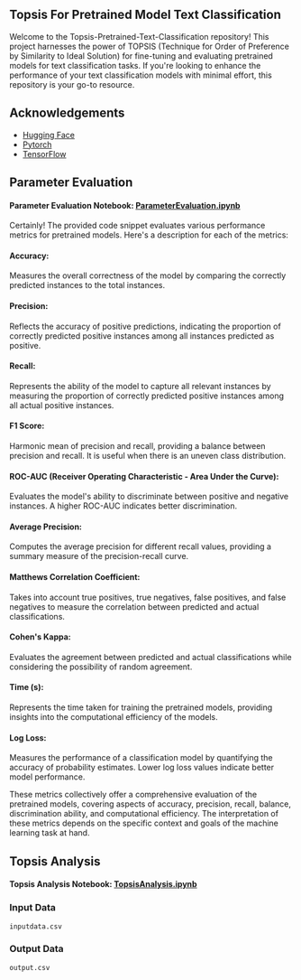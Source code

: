 
## Topsis For Pretrained Model Text Classification

Welcome to the Topsis-Pretrained-Text-Classification repository! This project harnesses the power of TOPSIS (Technique for Order of Preference by Similarity to Ideal Solution) for fine-tuning and evaluating pretrained models for text classification tasks. If you're looking to enhance the performance of your text classification models with minimal effort, this repository is your go-to resource.

## Acknowledgements

 - [Hugging Face](https://huggingface.co/)
 - [Pytorch](https://pytorch.org/)
 - [TensorFlow](https://www.tensorflow.org/)


## Parameter Evaluation


#### Parameter Evaluation Notebook: [ParameterEvaluation.ipynb](https://colab.research.google.com/drive/1ej88-dWaA2YeuOnPqTAYMl9FHsnmbnBo?usp=sharing)

Certainly! The provided code snippet evaluates various performance metrics for pretrained models. Here's a description for each of the metrics:

####  Accuracy:

Measures the overall correctness of the model by comparing the correctly predicted instances to the total instances.
#### Precision:

Reflects the accuracy of positive predictions, indicating the proportion of correctly predicted positive instances among all instances predicted as positive.
#### Recall:

Represents the ability of the model to capture all relevant instances by measuring the proportion of correctly predicted positive instances among all actual positive instances.
#### F1 Score:

Harmonic mean of precision and recall, providing a balance between precision and recall. It is useful when there is an uneven class distribution.
#### ROC-AUC (Receiver Operating Characteristic - Area Under the Curve):

Evaluates the model's ability to discriminate between positive and negative instances. A higher ROC-AUC indicates better discrimination.
#### Average Precision:

Computes the average precision for different recall values, providing a summary measure of the precision-recall curve.
#### Matthews Correlation Coefficient:

Takes into account true positives, true negatives, false positives, and false negatives to measure the correlation between predicted and actual classifications.
#### Cohen's Kappa:

Evaluates the agreement between predicted and actual classifications while considering the possibility of random agreement.
#### Time (s):

Represents the time taken for training the pretrained models, providing insights into the computational efficiency of the models.
#### Log Loss:

Measures the performance of a classification model by quantifying the accuracy of probability estimates. Lower log loss values indicate better model performance.


These metrics collectively offer a comprehensive evaluation of the pretrained models, covering aspects of accuracy, precision, recall, balance, discrimination ability, and computational efficiency. The interpretation of these metrics depends on the specific context and goals of the machine learning task at hand.


## Topsis Analysis

#### Topsis Analysis Notebook: [TopsisAnalysis.ipynb](https://colab.research.google.com/drive/1-nsEHwaZxnd1K86VWRLM9hlviUPlfoGx?usp=sharing)

### Input Data
`inputdata.csv`

### Output Data
`output.csv`
